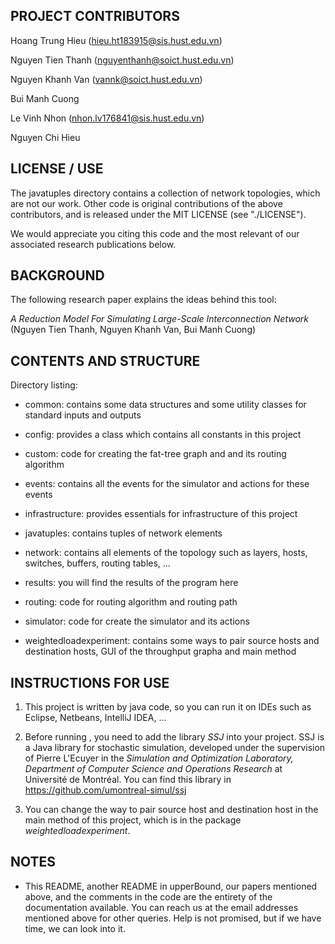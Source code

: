 ## PROJECT CONTRIBUTORS

Hoang Trung Hieu (hieu.ht183915@sis.hust.edu.vn)

Nguyen Tien Thanh (nguyenthanh@soict.hust.edu.vn)

Nguyen Khanh Van (vannk@soict.hust.edu.vn)

Bui Manh Cuong

Le Vinh Nhon (nhon.lv176841@sis.hust.edu.vn)

Nguyen Chi Hieu

## LICENSE / USE

The javatuples directory contains a collection of network topologies, which are not our work. Other code is original contributions of the above contributors, and is released under the MIT LICENSE (see "./LICENSE"). 

We would appreciate you citing this code and the most relevant of our associated research publications below.

## BACKGROUND

The following research paper explains the ideas behind this tool:

*A Reduction Model For Simulating Large-Scale Interconnection Network* (Nguyen Tien Thanh, Nguyen Khanh Van, Bui Manh Cuong)

## CONTENTS AND STRUCTURE

Directory listing:

* common: contains some data structures and some utility classes for standard inputs and outputs

* config: provides a class which contains all constants in this project

* custom: code for creating the fat-tree graph and and its routing algorithm

* events: contains all the events for the simulator and actions for these events

* infrastructure: provides essentials for infrastructure of this project

* javatuples: contains tuples of network elements

* network: contains all elements of the topology such as layers, hosts, switches, buffers, routing tables, ...

* results: you will find the results of the program here

* routing: code for routing algorithm and routing path

* simulator: code for create the simulator and its actions

* weightedloadexperiment: contains some ways to pair source hosts and destination hosts, GUI of the throughput grapha and main method

## INSTRUCTIONS FOR USE

1. This project is written by java code, so you can run it on IDEs such as Eclipse, Netbeans, IntelliJ IDEA, ...

2. Before running , you need to add the library *SSJ* into your project. SSJ is a Java library for stochastic simulation, developed under the supervision of Pierre L'Ecuyer in the *Simulation and Optimization Laboratory, Department of Computer Science and Operations Research* at Université de Montréal. You can find this library in https://github.com/umontreal-simul/ssj

3. You can change the way to pair source host and destination host in the main method of this project, which is in the package *weightedloadexperiment*.

## NOTES

* This README, another README in upperBound, our papers mentioned above, and the comments in the code are the entirety of the documentation available. You can reach us at the email addresses mentioned above for other queries. Help is not promised, but if we have time, we can look into it.
